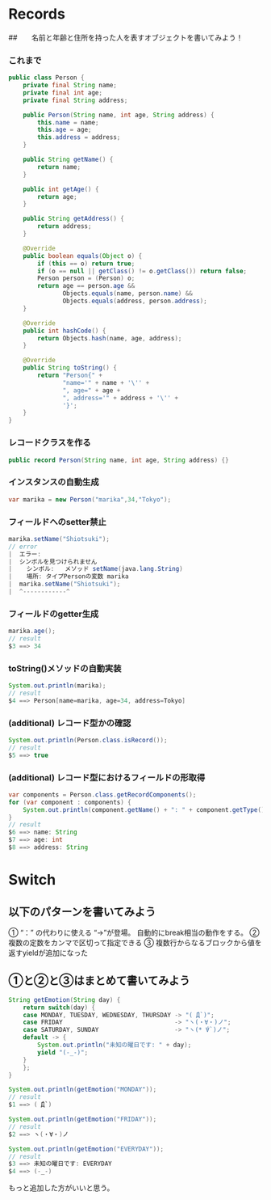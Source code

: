# Records

##　　名前と年齢と住所を持った人を表すオブジェクトを書いてみよう！
### これまで
```java
public class Person {
    private final String name;
    private final int age;
    private final String address;

    public Person(String name, int age, String address) {
        this.name = name;
        this.age = age;
        this.address = address;
    }

    public String getName() {
        return name;
    }

    public int getAge() {
        return age;
    }

    public String getAddress() {
        return address;
    }

    @Override
    public boolean equals(Object o) {
        if (this == o) return true;
        if (o == null || getClass() != o.getClass()) return false;
        Person person = (Person) o;
        return age == person.age &&
               Objects.equals(name, person.name) &&
               Objects.equals(address, person.address);
    }

    @Override
    public int hashCode() {
        return Objects.hash(name, age, address);
    }

    @Override
    public String toString() {
        return "Person{" +
               "name='" + name + '\'' +
               ", age=" + age +
               ", address='" + address + '\'' +
               '}';
    }
}
```
### レコードクラスを作る
```java
public record Person(String name, int age, String address) {}
```
### インスタンスの自動生成
```java
var marika = new Person("marika",34,"Tokyo");
```
### フィールドへのsetter禁止
```java
marika.setName("Shiotsuki");
// error
|  エラー:
|  シンボルを見つけられません
|    シンボル:   メソッド setName(java.lang.String)
|    場所: タイプPersonの変数 marika
|  marika.setName("Shiotsuki");
|  ^------------^
```
### フィールドのgetter生成
```java
marika.age();
// result
$3 ==> 34
```
### toString()メソッドの自動実装
```java
System.out.println(marika); 
// result
$4 ==> Person[name=marika, age=34, address=Tokyo]
```
### (additional) レコード型かの確認
```java
System.out.println(Person.class.isRecord()); 
// result
$5 ==> true
```
### (additional) レコード型におけるフィールドの形取得
```java
var components = Person.class.getRecordComponents();
for (var component : components) {
    System.out.println(component.getName() + ": " + component.getType().getSimpleName());
}
// result
$6 ==> name: String
$7 ==> age: int
$8 ==> address: String
```

# Switch
## 以下のパターンを書いてみよう
①  “：” の代わりに使える “->”が登場。 自動的にbreak相当の動作をする。
②  複数の定数をカンマで区切って指定できる
③  複数行からなるブロックから値を返すyieldが追加になった
## ①と②と③はまとめて書いてみよう
```java
String getEmotion(String day) {
    return switch(day) {
    case MONDAY, TUESDAY, WEDNESDAY, THURSDAY -> "( ́Д`)";
    case FRIDAY                               -> "ヽ(・∀・)ノ";
    case SATURDAY, SUNDAY                     -> "ヽ(* ́∀`)ノ";
    default -> {
        System.out.println("未知の曜日です: " + day);
        yield "(-_-)";
    }
    };
}
```
```java
System.out.println(getEmotion("MONDAY"));
// result
$1 ==> ( ́Д`)
```
```java
System.out.println(getEmotion("FRIDAY"));
// result  
$2 ==> ヽ(・∀・)ノ
```
```java
System.out.println(getEmotion("EVERYDAY"));
// result
$3 ==> 未知の曜日です: EVERYDAY
$4 ==> (-_-)
```

もっと追加した方がいいと思う。